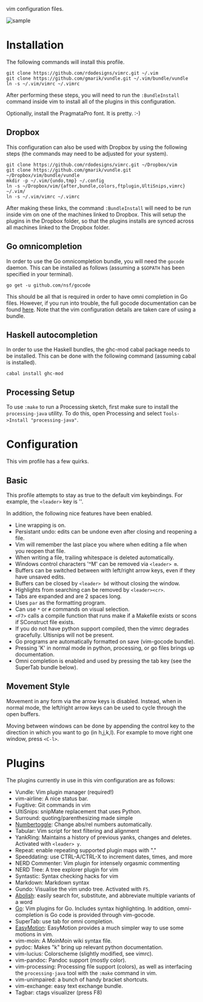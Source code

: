 vim configuration files.

![sample](https://raw.github.com/rdodesigns/vimrc/master/sample.png)


Installation
============

The following commands will install this profile.

    git clone https://github.com/rdodesigns/vimrc.git ~/.vim
    git clone https://github.com/gmarik/vundle.git ~/.vim/bundle/vundle
    ln -s ~/.vim/vimrc ~/.vimrc

After performing these steps, you will need to run the `:BundleInstall`
command inside vim to install all of the plugins in this configuration.

Optionally, install the PragmataPro font. It is pretty. :-)


Dropbox
-------

This configuration can also be used with Dropbox by using the following steps
(the commands may need to be adjusted for your system).

    git clone https://github.com/rdodesigns/vimrc.git ~/Dropbox/vim
    git clone https://github.com/gmarik/vundle.git ~/Dropbox/vim/bundle/vundle
    mkdir -p ~/.vim/{undo,tmp} ~/.config
    ln -s ~/Dropbox/vim/{after,bundle,colors,ftplugin,UltiSnips,vimrc} ~/.vim/
    ln -s ~/.vim/vimrc ~/.vimrc

After making these links, the command `:BundleInstall` will need to be run
inside vim on one of the machines linked to Dropbox. This will setup the
plugins in the Dropbox folder, so that the plugins installs are synced across
all machines linked to the Dropbox folder.


Go omnicompletion
-----------------

In order to use the Go omnicompletion bundle, you will need the `gocode`
daemon. This can be installed as follows (assuming a `$GOPATH` has been
specified in your terminal).

    go get -u github.com/nsf/gocode

This should be all that is required in order to have omni completion in Go
files. However, if you run into trouble, the full gocode documentation can be
found [here](https://github.com/nsf/gocode). Note that the vim configuration
details are taken care of using a bundle.


Haskell autocompletion
----------------------

In order to use the Haskell bundles, the ghc-mod cabal package needs to be
installed. This can be done with the following command (assuming cabal is
installed).

    cabal install ghc-mod


<!--
Python Autocompletion
---------------------

To have the Jedi Python autocompletion work, the jedi module must be
installed. One way to do this is to use `pip`.

    pip install jedi

On certain systems (for example, Ubuntu), it is advisable to use the package
manager instead (apt).
-->


Processing Setup
----------------

To use `:make` to run a Processing sketch, first make sure to install
the `processing-java` utility. To do this, open Processing and select
`Tools->Install "processing-java"`.


Configuration
=============

This vim profile has a few quirks.


Basic
-----

This profile attempts to stay as true to the default vim keybindings. For
example, the `<leader>` key is '\'.

In addition, the following nice features have been enabled.

- Line wrapping is on.
- Persistant undo: edits can be undone even after closing and reopening a file.
- Vim will remember the last place you where when editing a file when you
  reopen that file.
- When writing a file, trailing whitespace is deleted automatically.
- Windows control characters '^M' can be removed via `<leader> m`.
- Buffers can be switched between with left/right arrow keys, even if they have
  unsaved edits.
- Buffers can be closed by `<leader> bd` without closing the window.
- Highlights from searching can be removed by `<leader><cr>`.
- Tabs are expanded and are 2 spaces long.
- Uses `par` as the formatting program.
- Can use `*` or `#` commands on visual selection.
- `<F7>` calls a compile function that runs make if a Makefile exists or scons
  if SConstruct file exists.
- If you do not have python support compiled, then the vimrc degrades
  gracefully. Ultisnips will not be present.
- Go programs are automatically formatted on save (vim-gocode bundle).
- Pressing 'K' in normal mode in python, processing, or go files brings up
  documentation.
- Omni completion is enabled and used by pressing the tab key (see the
  SuperTab bundle below).


Movement Style
--------------

Movement in any form via the arrow keys is disabled. Instead, when in normal
mode, the left/right arrow keys can be used to cycle through the open buffers.

Moving between windows can be done by appending the control key to the
direction in which you want to go (in h,j,k,l). For example to move right one
window, press `<C-l>`.


Plugins
=======

The plugins currently in use in this vim configuration are as follows:

- Vundle: Vim plugin manager (required!)
- vim-airline: A nice status bar.
- Fugitive: Git commands in vim
- UltiSnips: snipMate replacement that uses Python.
- Surround: quoting/parenthesizing made simple
- [Numbertoggle][numtoggle]: Change abs/rel numbers automatically.
- Tabular: Vim script for text filtering and alignment
- YankRing: Maintains a history of previous yanks, changes and deletes.
  Activated with `<leader> y`.
- Repeat: enable repeating supported plugin maps with "."
- Speeddating: use CTRL-A/CTRL-X to increment dates, times, and more
- NERD Commenter: Vim plugin for intensely orgasmic commenting
- NERD Tree: A tree explorer plugin for vim
- Syntastic: Syntax checking hacks for vim
- Markdown: Markdown syntax
- Gundo: Visualise the vim undo tree. Activated with `F5`.
- [Abolish][abolish]: easily search for, substitute, and abbreviate multiple
  variants of a word
- [Go][go_bundle]: Vim plugins for Go. Includes syntax highlighting. In
  addition, omni-completion is Go code is provided through vim-gocode.
- SuperTab: use tab for omni completion.
- [EasyMotion][easymotion]: EasyMotion provides a much simpler way to use some
  motions in vim.
- vim-moin: A MoinMoin wiki syntax file.
- pydoc: Makes "k" bring up relevant python documentation.
- vim-lucius: Colorscheme (slightly modified, see vimrc).
- vim-pandoc: Pandoc support (mostly color).
- vim-processing: Processing file support (colors), as well as interfacing the
  `processing-java` tool with the `:make` command in vim.
- vim-unimpaired: a bunch of handy bracket shortcuts.
- vim-exchange: easy text exchange bundle.
- Tagbar: ctags visualizer (press F8)

<!-- - jedi-vim: Python tab autocompletion. -->


<!-- Links -->
[numtoggle]: http://goo.gl/0ZHg2 "Relative line numbers in Vim for super-fast movement"
[abolish]: https://github.com/tpope/vim-abolish "easily search for, substitute, and abbreviate multiple variants of a word"
[go_bundle]: https://github.com/jnwhiteh/vim-golang
[easymotion]: https://github.com/Lokaltog/vim-easymotion
